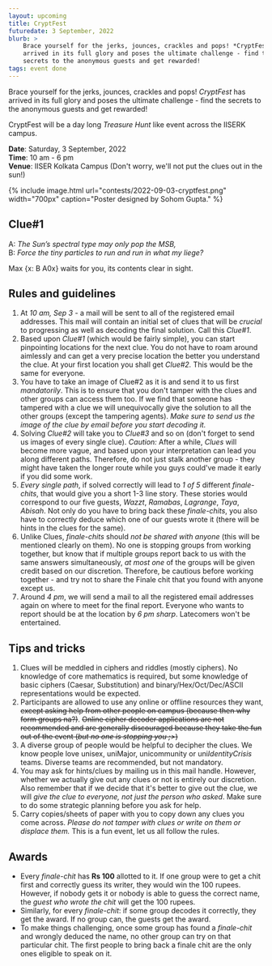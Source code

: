 ```yaml
---
layout: upcoming
title: CryptFest
futuredate: 3 September, 2022
blurb: >
    Brace yourself for the jerks, jounces, crackles and pops! *CryptFest* has
    arrived in its full glory and poses the ultimate challenge - find the
    secrets to the anonymous guests and get rewarded!
tags: event done
---
```



Brace yourself for the jerks, jounces, crackles and pops! *CryptFest* has
arrived in its full glory and poses the ultimate challenge - find the
secrets to the anonymous guests and get rewarded!

CryptFest will be a day long *Treasure Hunt* like event across the IISERK
campus.

**Date**: Saturday, 3 September, 2022<br>
**Time**: 10 am - 6 pm<br>
**Venue**: IISER Kolkata Campus (Don't worry, we'll not put the clues out in
the sun!)


{% include image.html
    url="contests/2022-09-03-cryptfest.png"
    width="700px"
    caption="Poster designed by Sohom Gupta."
%}


## Clue#1

A: _The Sun’s spectral type may only pop the MSB,_<br>
B: _Force the tiny particles to run and run in what my liege?_

Max {x: B A0x} waits for you, its contents clear in sight.



## Rules and guidelines

1. At *10 am, Sep 3* - a mail will be sent to all of the registered email
   addresses. This mail will contain an initial set of clues that will be
   *crucial* to progressing as well as decoding the final solution. Call this
   *Clue#1*.
2. Based upon *Clue#1* (which would be fairly simple), you can start
   pinpointing locations for the next clue. You do not have to roam around
   aimlessly and can get a very precise location the better you understand the
   clue. At your first location you shall get *Clue#2.* This would be the same
   for everyone.
3. You have to take an image of Clue#2 as it is and send it to us first
   *mandatorily*. This is to ensure that you don't tamper with the clues and
   other groups can access them too. If we find that someone has tampered with
   a clue we will unequivocally give the solution to all the other groups
   (except the tampering agents). _Make sure to send us the image of the clue
   by email before you start decoding it._
4. Solving *Clue#2* will take you to *Clue#3* and so on (don't forget to send
   us images of every single clue). *Caution:* After a while, *Clues* will
   become more vague, and based upon your interpretation can lead you along
   different paths. Therefore, do not just stalk another group - they might
   have taken the longer route while you guys could've made it early if you did
   some work.
5. _Every single path_, if solved correctly will lead to _1 of 5_ different
   *finale-chits*, that would give you a short 1-3 line story. These stories
   would correspond to our five guests, *Wazzt*, *Ramabas*, *Lagrange*, *Taya*,
   *Abisah*. Not only do you have to bring back these *finale-chits*, you also
   have to correctly deduce which one of our guests wrote it (there will be
   hints in the clues for the same).
6. Unlike Clues, *finale-chits* should *not be shared with anyone* (this will
   be mentioned clearly on them). No one is stopping groups from working
   together, but know that if multiple groups report back to us with the same
   answers simultaneously, *at most one* of the groups will be given credit
   based on our discretion. Therefore, be cautious before working together -
   and try not to share the Finale chit that you found with anyone except us.
7. Around *4 pm*, we will send a mail to all the registered email addresses
   again on where to meet for the final report. Everyone who wants to report
   should be at the location by *6 pm sharp*. Latecomers won't be entertained.


## Tips and tricks

1. Clues will be meddled in ciphers and riddles (mostly ciphers). No knowledge
   of core mathematics is required, but some knowledge of basic ciphers
   (Caesar, Substitution) and binary/Hex/Oct/Dec/ASCII representations would be
   expected.
2. Participants are allowed to use any online or offline resources they want,
   ~~except asking help from other people on campus (because then why form
   groups na?)~~. ~~Online cipher decoder applications are not recommended and
   are generally discouraged because they take the fun out of the event (*but
   no one is stopping you ;>*)~~
3. A diverse group of people would be helpful to decipher the clues. We know
   people love unisex, uniMajor, unicommunity or uni*IdentityCrisis* teams.
   Diverse teams are recommended, but not mandatory.
4. You may ask for hints/clues by mailing us in this mail handle.  However,
   whether we actually give out any clues or not is entirely our discretion.
   Also remember that if we decide that it's better to give out the clue, we
   will *give the clue to everyone, not just the person who asked*. Make sure
   to do some strategic planning before you ask for help.
5. Carry copies/sheets of paper with you to copy down any clues you come
   across. *Please do not tamper with clues or write on them or displace them.*
   This is a fun event, let us all follow the rules.


## Awards

- Every *finale-chit* has **Rs 100** allotted to it. If one group were to get a
  chit first and correctly guess its writer, they would win the 100 rupees.
  However, if nobody gets it or nobody is able to guess the correct name, the
  *guest who wrote the chit* will get the 100 rupees.
- Similarly, for every *finale-chit*: if some group decodes it correctly, they
  get the award. If no group can, the guests get the award.
- To make things challenging, once some group has found a *finale-chit* and
  wrongly deduced the name, no other group can try on that particular chit. The
  first people to bring back a finale chit are the only ones eligible to speak
  on it.



